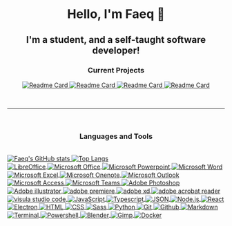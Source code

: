 <h1 align="center">Hello, I'm Faeq 🖖</h1>

<h2 align="center">I'm a student, and a self-taught software developer!</h2>

<h3 align="center">Current Projects</h3>

<p align="center" margin = "0 auto">
  <a href="https://github.com/Faeq-F/Quokka">
    <img src="https://github-readme-stats-xi-five-41.vercel.app/api/pin/?username=Faeq-F&amp;repo=Quokka" alt="Readme Card" max-width="250px">
  </a>
  <a href="https://github.com/Faeq-F/Portable-Application-Launcher">
    <img src="https://github-readme-stats-xi-five-41.vercel.app/api/pin/?username=Faeq-F&amp;repo=Portable-Application-Launcher" alt="Readme Card" max-width="250px">
  </a>
  <a href="https://github.com/Faeq-F/Gideon">
    <img src="https://github-readme-stats-xi-five-41.vercel.app/api/pin/?username=Faeq-F&amp;repo=Gideon" alt="Readme Card" max-width="250px">
  </a>
  <a href="https://github.com/Faeq-F/MinimalBrowser">
    <img src="https://github-readme-stats-xi-five-41.vercel.app/api/pin/?username=Faeq-F&amp;repo=MinimalBrowser" alt="Readme Card" max-width="250px">
  </a>
</p>

<br>

---

<br>

<h3 align="center">Languages and Tools</h3>
<br>
<a href="https://github.com/Faeq-F/">
  <img src="https://github-readme-stats-xi-five-41.vercel.app/api?username=Faeq-F&amp;show_icons=true&include_all_commits=true&count_private=true&hide=stars,contribs" alt="Faeq's GitHub stats" max-width="250px">
</a>
<a href="https://github.com/Faeq-F/">
  <img src="https://github-readme-stats-xi-five-41.vercel.app/api/top-langs/?username=Faeq-F&amp;layout=compact&langs_count=4&card_width=252&exclude_repo=ASCII-art-viewer,SandBox" alt="Top Langs">
</a>
<br>
<a href="https://www.libreoffice.org/">
  <img align="center" margin = "10px auto" src="https://img.shields.io/static/v1?label=&amp;message=LibreOffice&amp;color=18A303&amp;logo=LibreOffice&amp;logoColor=FFFFFF" alt="LibreOffice">
</a>
<a href="https://www.office.com/">
  <img align="center" margin = "10px auto" src="https://img.shields.io/static/v1?label=&amp;message=Microsoft Office&amp;color=D83B01&amp;logo=Microsoft Office&amp;logoColor=FFFFFF" alt="Microsoft Office">
</a>
<a href="https://www.office.com/">
  <img align="center" margin = "10px auto" src="https://img.shields.io/static/v1?label=&amp;message=Microsoft PowerPoint&amp;color=DD472A&amp;logo=Microsoft PowerPoint&amp;logoColor=FFFFFF" alt="Microsoft Powerpoint">
</a>
<a href="https://www.office.com/">
  <img align="center" margin = "10px auto" src="https://img.shields.io/static/v1?label=&amp;message=Microsoft Word&amp;color=2B579A&amp;logo=Microsoft Word&amp;logoColor=FFFFFF" alt="Microsoft Word">
</a>
<a href="https://www.office.com/">
  <img align="center" margin = "10px auto" src="https://img.shields.io/static/v1?label=&amp;message=Microsoft Excel&amp;color=217346&amp;logo=Microsoft Excel&amp;logoColor=FFFFFF" alt="Microsoft Excel">
</a>
<a href="https://www.office.com/">
  <img align="center" margin = "10px auto" src="https://img.shields.io/static/v1?label=&amp;message=Microsoft Onenote&amp;color=7719AA&amp;logo=Microsoft Onenote&amp;logoColor=FFFFFF" alt="Microsoft Onenote">
</a>
<a href="https://www.office.com/">
  <img align="center" margin = "10px auto" src="https://img.shields.io/static/v1?label=&amp;message=Microsoft Outlook&amp;color=0078D4&amp;logo=Microsoft Outlook&amp;logoColor=FFFFFF" alt="Microsoft Outlook">
</a>
<a href="https://www.office.com/">
  <img align="center" margin = "10px auto" src="https://img.shields.io/static/v1?label=&amp;message=Microsoft Access&amp;color=A4373A&amp;logo=Microsoft Access&amp;logoColor=FFFFFF" alt="Microsoft Access">
</a>
<a href="https://www.office.com/">
  <img align="center" margin = "10px auto" src="https://img.shields.io/static/v1?label=&amp;message=Microsoft Teams&amp;color=6264A7&amp;logo=Microsoft Teams&amp;logoColor=FFFFFF" alt="Microsoft Teams">
</a>
<a href="https://www.adobe.com/uk/products/photoshop.html">
  <img align="center" margin = "10px auto" src="https://img.shields.io/static/v1?label=&amp;message=Adobe Photoshop&amp;color=31A8FF&amp;logo=Adobe Photoshop&amp;logoColor=FFFFFF" alt="Adobe Photoshop">
</a>

<a href="https://www.adobe.com/uk/products/illustrator.html">
  
  <img align="center" margin = "10px auto" src="https://img.shields.io/static/v1?label=&amp;message=Adobe Illustrator&amp;color=FF9A00&amp;logo=Adobe Illustrator&amp;logoColor=FFFFFF" alt="Adobe illustrator">
  
</a>

<a href="https://www.adobe.com/products/premiere.html">
  <img align="center" margin = "10px auto" src="https://img.shields.io/static/v1?label=&amp;message=Adobe Premiere Pro&amp;color=9999FF&amp;logo=Adobe Premiere Pro&amp;logoColor=FFFFFF" alt="adobe premiere">
</a>
<a href="https://www.adobe.com/products/xd.html">
  <img align="center" margin = "10px auto" src="https://img.shields.io/static/v1?label=&amp;message=Adobe XD&amp;color=FF61F6&amp;logo=Adobe XD&amp;logoColor=FFFFFF" alt="adobe xd">
</a>
<a href="https://acrobat.adobe.com/uk/en/acrobat/pdf-reader.html">
  <img align="center" margin = "10px auto" src="https://img.shields.io/static/v1?label=&amp;message=Adobe Acrobat Reader&amp;color=EC1C24&amp;logo=Adobe Acrobat Reader&amp;logoColor=FFFFFF" alt="adobe acrobat reader">
</a>
<a href="https://code.visualstudio.com/">
  <img align="center" margin = "10px auto" src="https://img.shields.io/static/v1?label=&amp;message=Visual Studio Code&amp;color=007ACC&amp;logo=Visual Studio Code&amp;logoColor=FFFFFF" alt="visula studio code">
</a>
<a href="https://developer.mozilla.org/en-US/docs/Web/JavaScript">
  <img align="center" margin = "10px auto" src="https://img.shields.io/static/v1?label=&amp;message=JavaScript&amp;color=F1AA00&amp;logo=javascript&amp;logoColor=FFFFFF" alt="JavaScript">
</a>
<a href="https://www.typescriptlang.org/">
  <img align="center" margin = "10px auto" src="https://img.shields.io/static/v1?label=&amp;message=TypeScript&amp;color=3178C6&amp;logo=TypeScript&amp;logoColor=FFFFFF" alt="Typescript">
</a>
<a href="https://www.json.org/json-en.html">
  <img align="center" margin = "10px auto" src="https://img.shields.io/static/v1?label=&amp;message=JSON&amp;color=000000&amp;logo=JSON&amp;logoColor=FFFFFF" alt="JSON">
</a>
<a href="https://nodejs.org/en/">
  <img align="center" margin = "10px auto" src="https://img.shields.io/static/v1?label=&amp;message=Node.js&amp;color=47d147&amp;logo=node.js&amp;logoColor=FFFFFF" alt="Node.js">
</a>
<a href="https://reactjs.org/">
  <img align="center" margin = "10px auto" src="https://img.shields.io/static/v1?label=&amp;message=React&amp;color=61BAFB&amp;logo=React&amp;logoColor=FFFFFF" alt="React">
</a>
<a href="https://www.electronjs.org/">
  <img align="center" margin = "10px auto" src="https://img.shields.io/static/v1?label=&amp;message=Electron&amp;color=47848F&amp;logo=Electron&amp;logoColor=FFFFFF" alt="Electron">
</a>
<a href="https://html.spec.whatwg.org/">
  <img align="center" margin = "10px auto" src="https://img.shields.io/static/v1?label=&amp;message=HTML5&amp;color=E34F26&amp;logo=HTML5&amp;logoColor=FFFFFF" alt="HTML">
</a>
<a href="https://www.w3.org/Style/CSS/">
  <img align="center" margin = "10px auto" src="https://img.shields.io/static/v1?label=&amp;message=CSS3&amp;color=1572B6&amp;logo=CSS3&amp;logoColor=FFFFFF" alt="CSS">
</a>
<a href="https://sass-lang.com/">
  <img align="center" margin = "10px auto" src="https://img.shields.io/static/v1?label=&amp;message=Sass&amp;color=CC6699&amp;logo=Sass&amp;logoColor=FFFFFF" alt="Sass">
</a>
<a href="https://www.python.org/">
  <img align="center" margin = "10px auto" src="https://img.shields.io/static/v1?label=&amp;message=Python&amp;color=3C78A9&amp;logo=python&amp;logoColor=FFFFFF" alt="Python">
</a>
<a href="https://git-scm.com/">
  <img align="center" margin = "10px auto" src="https://img.shields.io/static/v1?label=&amp;message=Git&amp;color=F05032&amp;logo=Git&amp;logoColor=FFFFFF" alt="Git">
</a>
<a href="https://github.com">
  <img align="center" margin = "10px auto" src="https://img.shields.io/static/v1?label=&amp;message=GitHub&amp;color=181717&amp;logo=GitHub&amp;logoColor=FFFFFF" alt="Github">
</a>
<a href="https://spec.commonmark.org/">
  <img align="center" margin = "10px auto" src="https://img.shields.io/static/v1?label=&amp;message=Markdown&amp;color=000000&amp;logo=Markdown&amp;logoColor=FFFFFF" alt="Markdown">
</a>
<a href="https://">
  <img align="center" margin = "10px auto" src="https://img.shields.io/static/v1?label=&amp;message=Terminal&amp;color=4D4D4D&amp;logo=Windows Terminal&amp;logoColor=FFFFFF" alt="Terminal">
</a>
<a href="https://docs.microsoft.com/en-gb/powershell/">
  <img align="center" margin = "10px auto" src="https://img.shields.io/static/v1?label=&amp;message=PowerShell&amp;color=5391FE&amp;logo=PowerShell&amp;logoColor=FFFFFF" alt="Powershell">
</a>
<a href="https://www.blender.org/">
  <img align="center" margin = "10px auto" src="https://img.shields.io/static/v1?label=&amp;message=Blender&amp;color=F5792A&amp;logo=Blender&amp;logoColor=FFFFFF" alt="Blender">
</a>
<a href="https://www.gimp.org/">
  <img align="center" margin = "10px auto" src="https://img.shields.io/static/v1?label=&amp;message=GIMP&amp;color=5C5543&amp;logo=GIMP&amp;logoColor=FFFFFF" alt="Gimp">
</a>
<a href="https://www.docker.com/">
  <img align="center" margin = "10px auto" src="https://img.shields.io/static/v1?label=&message=Docker&color=2496ED&logo=Docker&logoColor=FFFFFF" alt="Docker">
</a>
<br>

<br>




[instagram]: https://instagram.com/faeq._
[linkedn]: https://linkedin.com/in/faeq

